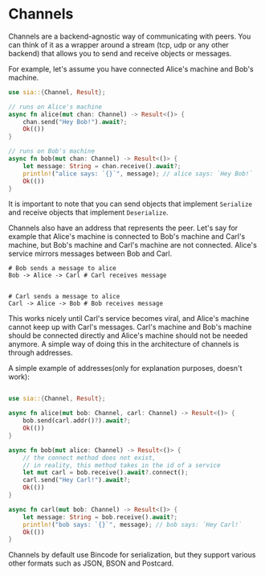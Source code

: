 # Channels

Channels are a backend-agnostic way of communicating with peers.
You can think of it as a wrapper around a stream (tcp, udp or any other backend) that allows
you to send and receive objects or messages.

For example, let's assume you have connected Alice's machine and Bob's machine.

```rust , no_run
use sia::{Channel, Result};

// runs on Alice's machine
async fn alice(mut chan: Channel) -> Result<()> {
    chan.send("Hey Bob!").await?;
    Ok(())
}

// runs on Bob's machine
async fn bob(mut chan: Channel) -> Result<()> {
    let message: String = chan.receive().await?;
    println!("alice says: `{}`", message); // alice says: `Hey Bob!`
    Ok(())
}
```

It is important to note that you can send objects that
implement `Serialize` and receive objects that implement `Deserialize`.

Channels also have an address that represents the peer.
Let's say for example that Alice's machine is connected to
Bob's machine and Carl's machine, but Bob's machine and Carl's machine
are not connected. Alice's service mirrors messages between Bob and Carl.

```
# Bob sends a message to alice
Bob -> Alice -> Carl # Carl receives message


# Carl sends a message to alice
Carl -> Alice -> Bob # Bob receives message
```

This works nicely until Carl's service becomes viral, and Alice's machine
cannot keep up with Carl's messages. Carl's machine and Bob's machine should
be connected directly and Alice's machine should not be needed anymore.
A simple way of doing this in the architecture of channels is through addresses.

A simple example of addresses(only for explanation purposes, doesn't work):
```rust

use sia::{Channel, Result};

async fn alice(mut bob: Channel, carl: Channel) -> Result<()> {
    bob.send(carl.addr()?).await?;
    Ok(())
}

async fn bob(mut alice: Channel) -> Result<()> {
    // the connect method does not exist,
    // in reality, this method takes in the id of a service
    let mut carl = bob.receive().await?.connect();
    carl.send("Hey Carl!").await?;
    Ok(())
}

async fn carl(mut bob: Channel) -> Result<()> {
    let message: String = bob.receive().await?;
    println!("bob says: `{}`", message); // bob says: `Hey Carl!`
    Ok(())
}

```

Channels by default use Bincode for serialization, but they support various other
formats such as JSON, BSON and Postcard.


